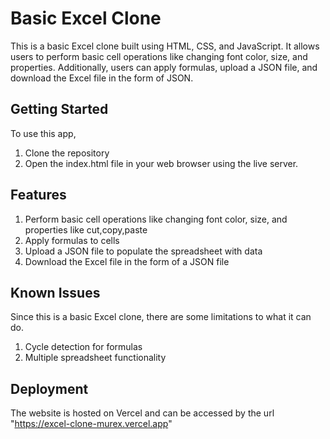 # Basic Excel Clone
This is a basic Excel clone built using HTML, CSS, and JavaScript.
It allows users to perform basic cell operations like changing font color, size, and properties.
Additionally, users can apply formulas, upload a JSON file, and download the Excel file in the form of JSON.

## Getting Started
To use this app, 
1) Clone the repository
2) Open the index.html file in your web browser using the live server.

## Features
1) Perform basic cell operations like changing font color, size, and properties like cut,copy,paste
2) Apply formulas to cells
3) Upload a JSON file to populate the spreadsheet with data
4) Download the Excel file in the form of a JSON file

## Known Issues
Since this is a basic Excel clone, there are some limitations to what it can do.
1) Cycle detection for formulas
2) Multiple spreadsheet functionality

## Deployment
The website is hosted on Vercel and can be accessed by the url "https://excel-clone-murex.vercel.app"
